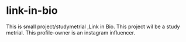 # link-in-bio
This is small project/studymetrial ,Link in Bio.
This project wil be a study metrial.
This profile-owner is an instagram influencer.
